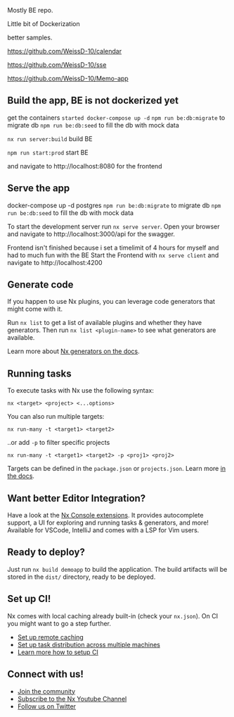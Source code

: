 Mostly BE repo.

Little bit of Dockerization

better samples.

https://github.com/WeissD-10/calendar

https://github.com/WeissD-10/sse

https://github.com/WeissD-10/Memo-app

## Build the app, BE is not dockerized yet
get the containers `started docker-compose up -d` 
`npm run be:db:migrate` to migrate db
`npm run be:db:seed` to fill the db with mock data

`nx run server:build` build BE

`npm run start:prod` start BE

and navigate to http://localhost:8080 for the frontend

## Serve the app

docker-compose up -d postgres
`npm run be:db:migrate` to migrate db
`npm run be:db:seed` to fill the db with mock data

To start the development server run `nx serve server`. Open your browser and navigate to http://localhost:3000/api for the swagger.

Frontend isn't finished because i set a timelimit of 4 hours for myself and had to much fun with the BE
Start the Frontend with  `nx serve client` and navigate to http://localhost:4200


## Generate code

If you happen to use Nx plugins, you can leverage code generators that might come with it.

Run `nx list` to get a list of available plugins and whether they have generators. Then run `nx list <plugin-name>` to see what generators are available.

Learn more about [Nx generators on the docs](https://nx.dev/plugin-features/use-code-generators).

## Running tasks

To execute tasks with Nx use the following syntax:

```
nx <target> <project> <...options>
```

You can also run multiple targets:

```
nx run-many -t <target1> <target2>
```

..or add `-p` to filter specific projects

```
nx run-many -t <target1> <target2> -p <proj1> <proj2>
```

Targets can be defined in the `package.json` or `projects.json`. Learn more [in the docs](https://nx.dev/core-features/run-tasks).

## Want better Editor Integration?

Have a look at the [Nx Console extensions](https://nx.dev/nx-console). It provides autocomplete support, a UI for exploring and running tasks & generators, and more! Available for VSCode, IntelliJ and comes with a LSP for Vim users.

## Ready to deploy?

Just run `nx build demoapp` to build the application. The build artifacts will be stored in the `dist/` directory, ready to be deployed.

## Set up CI!

Nx comes with local caching already built-in (check your `nx.json`). On CI you might want to go a step further.

- [Set up remote caching](https://nx.dev/core-features/share-your-cache)
- [Set up task distribution across multiple machines](https://nx.dev/core-features/distribute-task-execution)
- [Learn more how to setup CI](https://nx.dev/recipes/ci)

## Connect with us!

- [Join the community](https://nx.dev/community)
- [Subscribe to the Nx Youtube Channel](https://www.youtube.com/@nxdevtools)
- [Follow us on Twitter](https://twitter.com/nxdevtools)
